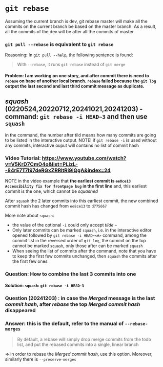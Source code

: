 # `git rebase`

Assuming the current branch is dev, git rebase master will make all the commits on the current branch be based on the master branch. As a result, all the commits of the dev will be after all the commits of master

### `git pull --rebase` is equivalent to `git rebase`

Reasoning: In `git pull --help`, the following sentence is found:

> With `--rebase`, it runs `git rebase` instead of `git merge`

#### Problem: I am working on one story, and after commit there is need to `rebase` on base of another local branch. `rebase` failed because the `git log` output the last second and last third commit message as duplicate.

## *squash* (0220524,20220712,20241021,20241203) - command: `git rebase -i HEAD~3` and then use `squash`
in the command, the number after tild means how many commits are going to be listed in the interactive output. NOTE! if `git rebase -i` is used without any commits, interactive ouput will contains no list of commit hash

### Video Tutorial: https://www.youtube.com/watch?v=V5KrD7CmO4o&list=PLizL--84rE7T7l97deRGxZRRltRi9iQgA&index=24

NOTE in the video example that **the earliest commit is `ee8ce13 Accessibility fix for frontpage bug` in the first line** and, this earliest commit is the one, which cannot be *squashed*

After `squash` the 2 later commits into this earliest commit, the new combined commit hash has changed from `ee8ce13` to `d775667`

More note about `squash`: 
* the value of the optional `-i` could only accept *tilde* `~`
* Only later commits can be marked `squash`, i.e. in the interactive editor opened followed by `git rebase -i HEAD~<#>` command, among the commit list in the reversed order of `git log`, the commit on the top cannot be marked `squash`, only those after can be marked `squash`
* When seeing the list of commits after the command, note that you have to keep the first few commits unchanged, then `squash` the commits after the first few ones

### Question: How to combine the last 3 commits into one
#### Solution: `squash`: `git rebase -i HEAD~3`

### Question (20241203) : in case the *Merged* message is the last *commit hash*, after *rebase* the top *Merged commit hash* disappeared
### Answer: this is the default, refer to the manual of `--rebase-merges`

> By default, a rebase will simply drop merge commits from the todo list, and put the rebased commits into a single, linear branch

=> in order to rebase the *Merged commit hash*, use this option. Moreover, similarly there is `--preserve-merges`





